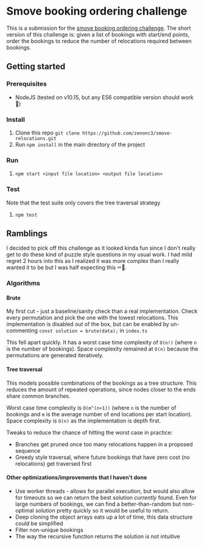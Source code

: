 # Smove booking ordering challenge

This is a submission for the [smove booking ordering challenge](https://github.com/itatsmove/smovechallenge/blob/master/challenges/bookingordering.md). The short version of this challenge is: given a list of bookings with start/end points, order the bookings to reduce the number of relocations required between bookings.

## Getting started
### Prerequisites
- NodeJS (tested on  v10.15, but any ES6 compatible version should work 🤞)
### Install
1. Clone this repo `git clone https://github.com/zenonc3/smove-relocations.git`
2. Run `npm install` in the main directory of the project
### Run
1. `npm start <input file location> <output file location>`
### Test
Note that the test suite only covers the tree traversal strategy 
1. `npm test`

## Ramblings
I decided to pick off this challenge as it looked kinda fun since I don't really get to do these kind of puzzle style questions in my usual work. I had mild regret 2 hours into this as I realized it was more complex than I really wanted it to be but I was half expecting this ⚰🤕.

### Algorithms
#### Brute
My first cut - just a baseline/sanity check than a real implementation. Check every permutation and pick the one with the lowest relocations. This implementation is disabled out of the box, but can be enabled by un-commenting `const solution = brute(data);` in `index.ts`

This fell apart quickly. It has a worst case time complexity of `O(n!)` (where `n` is the number of bookings). Space complexity remained at `O(n)` because the permutations are generated iteratively.

#### Tree traversal
This models possible combinations of the bookings as a tree structure. This reduces the amount of repeated operations, since nodes closer to the ends share common branches.

Worst case time complexity is `O(m^(n+1))` (where `n` is the number of bookings and `m` is the average number of end locations per start location). Space complexity is `O(n)` as the implementation is depth first.

Tweaks to reduce the chance of hitting the worst case in practice:
 - Branches get pruned once too many relocations happen in a proposed sequence
 - Greedy style traversal, where future bookings that have zero cost (no relocations) get traversed first

 #### Other optimizations/improvements that I haven't done
- Use worker threads - allows for parallel execution, but would also allow for timeouts so we can return the best solution _currently_ found. Even for large numbers of bookings, we can find a better-than-random but non-optimal solution pretty quickly so it would be useful to return.
- Deep cloning the object arrays eats up a lot of time, this data structure could be simplified
- Filter non-unique bookings
- The way the recursive function returns the solution is not intuitive